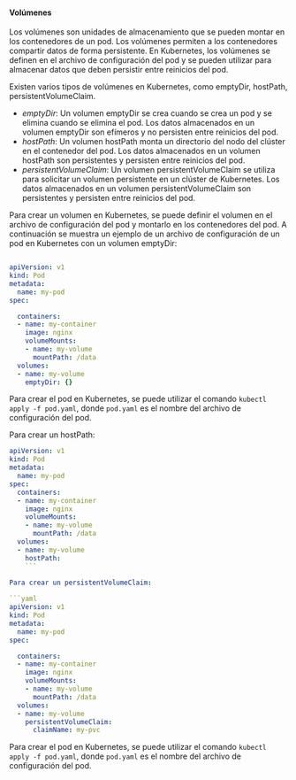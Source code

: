 #### Volúmenes

Los volúmenes son unidades de almacenamiento que se pueden montar en los contenedores de un pod. Los volúmenes permiten a los contenedores compartir datos de forma persistente. En Kubernetes, los volúmenes se definen en el archivo de configuración del pod y se pueden utilizar para almacenar datos que deben persistir entre reinicios del pod.

Existen varios tipos de volúmenes en Kubernetes, como emptyDir, hostPath, persistentVolumeClaim.

- *emptyDir*: Un volumen emptyDir se crea cuando se crea un pod y se elimina cuando se elimina el pod. Los datos almacenados en un volumen emptyDir son efímeros y no persisten entre reinicios del pod.
- *hostPath*: Un volumen hostPath monta un directorio del nodo del clúster en el contenedor del pod. Los datos almacenados en un volumen hostPath son persistentes y persisten entre reinicios del pod.
- *persistentVolumeClaim*: Un volumen persistentVolumeClaim se utiliza para solicitar un volumen persistente en un clúster de Kubernetes. Los datos almacenados en un volumen persistentVolumeClaim son persistentes y persisten entre reinicios del pod.

Para crear un volumen en Kubernetes, se puede definir el volumen en el archivo de configuración del pod y montarlo en los contenedores del pod. A continuación se muestra un ejemplo de un archivo de configuración de un pod en Kubernetes con un volumen emptyDir:

```yaml

apiVersion: v1
kind: Pod
metadata:
  name: my-pod
spec:

  containers:
  - name: my-container
    image: nginx
    volumeMounts:
    - name: my-volume
      mountPath: /data
  volumes:
  - name: my-volume
    emptyDir: {}
```

Para crear el pod en Kubernetes, se puede utilizar el comando `kubectl apply -f pod.yaml`, donde `pod.yaml` es el nombre del archivo de configuración del pod.

Para crear un hostPath:

```yaml
apiVersion: v1
kind: Pod
metadata:
  name: my-pod
spec:
  containers:
  - name: my-container
    image: nginx
    volumeMounts:
    - name: my-volume
      mountPath: /data
  volumes:
  - name: my-volume
    hostPath:
    ```
    
Para crear un persistentVolumeClaim:

```yaml
apiVersion: v1
kind: Pod
metadata:
  name: my-pod
spec:

  containers:
  - name: my-container
    image: nginx
    volumeMounts:
    - name: my-volume
      mountPath: /data
  volumes:
  - name: my-volume
    persistentVolumeClaim:
      claimName: my-pvc
```

Para crear el pod en Kubernetes, se puede utilizar el comando `kubectl apply -f pod.yaml`, donde `pod.yaml` es el nombre del archivo de configuración del pod.  

